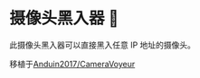 # 摄像头黑入器 🐶

此摄像头黑入器可以直接黑入任意 IP 地址的摄像头。

移植于[Anduin2017/CameraVoyeur](https://github.com/Anduin2017/CameraVoyeur)
